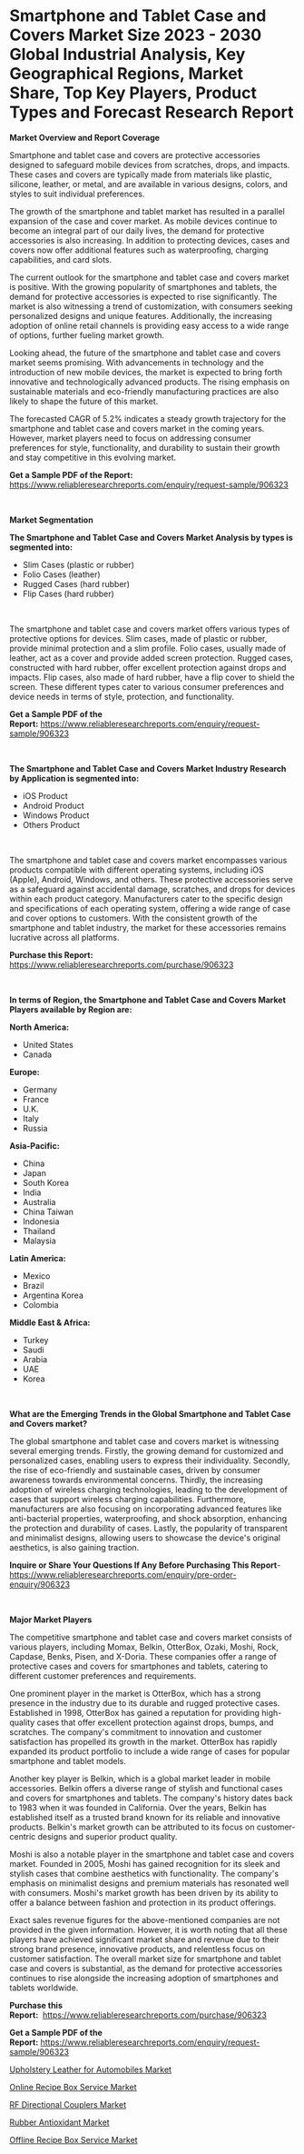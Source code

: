 <p><h1>Smartphone and Tablet Case and Covers Market Size 2023 - 2030 Global Industrial Analysis, Key Geographical Regions, Market Share, Top Key Players, Product Types and Forecast Research Report</h1></p><p><strong>Market Overview and Report Coverage</strong></p>
<p><p>Smartphone and tablet case and covers are protective accessories designed to safeguard mobile devices from scratches, drops, and impacts. These cases and covers are typically made from materials like plastic, silicone, leather, or metal, and are available in various designs, colors, and styles to suit individual preferences.</p><p>The growth of the smartphone and tablet market has resulted in a parallel expansion of the case and cover market. As mobile devices continue to become an integral part of our daily lives, the demand for protective accessories is also increasing. In addition to protecting devices, cases and covers now offer additional features such as waterproofing, charging capabilities, and card slots.</p><p>The current outlook for the smartphone and tablet case and covers market is positive. With the growing popularity of smartphones and tablets, the demand for protective accessories is expected to rise significantly. The market is also witnessing a trend of customization, with consumers seeking personalized designs and unique features. Additionally, the increasing adoption of online retail channels is providing easy access to a wide range of options, further fueling market growth.</p><p>Looking ahead, the future of the smartphone and tablet case and covers market seems promising. With advancements in technology and the introduction of new mobile devices, the market is expected to bring forth innovative and technologically advanced products. The rising emphasis on sustainable materials and eco-friendly manufacturing practices are also likely to shape the future of this market.</p><p>The forecasted CAGR of 5.2% indicates a steady growth trajectory for the smartphone and tablet case and covers market in the coming years. However, market players need to focus on addressing consumer preferences for style, functionality, and durability to sustain their growth and stay competitive in this evolving market.</p></p>
<p><strong>Get a Sample PDF of the Report:</strong> <a href="https://www.reliableresearchreports.com/enquiry/request-sample/906323">https://www.reliableresearchreports.com/enquiry/request-sample/906323</a></p>
<p>&nbsp;</p>
<p><strong>Market Segmentation</strong></p>
<p><strong>The Smartphone and Tablet Case and Covers Market Analysis by types is segmented into:</strong></p>
<p><ul><li>Slim Cases (plastic or rubber)</li><li>Folio Cases (leather)</li><li>Rugged Cases (hard rubber)</li><li>Flip Cases (hard rubber)</li></ul></p>
<p>&nbsp;</p>
<p><p>The smartphone and tablet case and covers market offers various types of protective options for devices. Slim cases, made of plastic or rubber, provide minimal protection and a slim profile. Folio cases, usually made of leather, act as a cover and provide added screen protection. Rugged cases, constructed with hard rubber, offer excellent protection against drops and impacts. Flip cases, also made of hard rubber, have a flip cover to shield the screen. These different types cater to various consumer preferences and device needs in terms of style, protection, and functionality.</p></p>
<p><strong>Get a Sample PDF of the Report:</strong>&nbsp;<a href="https://www.reliableresearchreports.com/enquiry/request-sample/906323">https://www.reliableresearchreports.com/enquiry/request-sample/906323</a></p>
<p>&nbsp;</p>
<p><strong>The Smartphone and Tablet Case and Covers Market Industry Research by Application is segmented into:</strong></p>
<p><ul><li>iOS Product</li><li>Android Product</li><li>Windows Product</li><li>Others Product</li></ul></p>
<p>&nbsp;</p>
<p><p>The smartphone and tablet case and covers market encompasses various products compatible with different operating systems, including iOS (Apple), Android, Windows, and others. These protective accessories serve as a safeguard against accidental damage, scratches, and drops for devices within each product category. Manufacturers cater to the specific design and specifications of each operating system, offering a wide range of case and cover options to customers. With the consistent growth of the smartphone and tablet industry, the market for these accessories remains lucrative across all platforms.</p></p>
<p><strong>Purchase this Report:</strong>&nbsp; <a href="https://www.reliableresearchreports.com/purchase/906323">https://www.reliableresearchreports.com/purchase/906323</a></p>
<p>&nbsp;</p>
<p><strong>In terms of Region, the Smartphone and Tablet Case and Covers Market Players available by Region are:</strong></p>
<p>
    <p> <strong> North America: </strong>
        <ul>
            <li>United States</li>
            <li>Canada</li>
        </ul>
        </p> 
    <p> <strong> Europe: </strong>
        <ul>
            <li>Germany</li>
            <li>France</li>
            <li>U.K.</li>
            <li>Italy</li>
            <li>Russia</li>
        </ul>
        </p> 
    <p> <strong> Asia-Pacific: </strong>
        <ul>
            <li>China</li>
            <li>Japan</li>
            <li>South Korea</li>
            <li>India</li>
            <li>Australia</li>
            <li>China Taiwan</li>
            <li>Indonesia</li>
            <li>Thailand</li>
            <li>Malaysia</li>
        </ul>
        </p> 
    <p> <strong> Latin America: </strong>
        <ul>
            <li>Mexico</li>
            <li>Brazil</li>
            <li>Argentina Korea</li>
            <li>Colombia</li>
        </ul>
        </p> 
    <p> <strong> Middle East & Africa: </strong>
        <ul>
            <li>Turkey</li>
            <li>Saudi</li>
            <li>Arabia</li>
            <li>UAE</li>
            <li>Korea</li>
        </ul>
    </p>
    </p>
<p>&nbsp;</p>
<p><strong>What are the Emerging Trends in the Global Smartphone and Tablet Case and Covers market?</strong></p>
<p><p>The global smartphone and tablet case and covers market is witnessing several emerging trends. Firstly, the growing demand for customized and personalized cases, enabling users to express their individuality. Secondly, the rise of eco-friendly and sustainable cases, driven by consumer awareness towards environmental concerns. Thirdly, the increasing adoption of wireless charging technologies, leading to the development of cases that support wireless charging capabilities. Furthermore, manufacturers are also focusing on incorporating advanced features like anti-bacterial properties, waterproofing, and shock absorption, enhancing the protection and durability of cases. Lastly, the popularity of transparent and minimalist designs, allowing users to showcase the device's original aesthetics, is also gaining traction.</p></p>
<p><strong>Inquire or Share Your Questions If Any Before Purchasing This Report</strong>- <a href="https://www.reliableresearchreports.com/enquiry/pre-order-enquiry/906323">https://www.reliableresearchreports.com/enquiry/pre-order-enquiry/906323</a></p>
<p>&nbsp;</p>
<p><strong>Major Market Players</strong></p>
<p><p>The competitive smartphone and tablet case and covers market consists of various players, including Momax, Belkin, OtterBox, Ozaki, Moshi, Rock, Capdase, Benks, Pisen, and X-Doria. These companies offer a range of protective cases and covers for smartphones and tablets, catering to different customer preferences and requirements.</p><p>One prominent player in the market is OtterBox, which has a strong presence in the industry due to its durable and rugged protective cases. Established in 1998, OtterBox has gained a reputation for providing high-quality cases that offer excellent protection against drops, bumps, and scratches. The company's commitment to innovation and customer satisfaction has propelled its growth in the market. OtterBox has rapidly expanded its product portfolio to include a wide range of cases for popular smartphone and tablet models.</p><p>Another key player is Belkin, which is a global market leader in mobile accessories. Belkin offers a diverse range of stylish and functional cases and covers for smartphones and tablets. The company's history dates back to 1983 when it was founded in California. Over the years, Belkin has established itself as a trusted brand known for its reliable and innovative products. Belkin's market growth can be attributed to its focus on customer-centric designs and superior product quality.</p><p>Moshi is also a notable player in the smartphone and tablet case and covers market. Founded in 2005, Moshi has gained recognition for its sleek and stylish cases that combine aesthetics with functionality. The company's emphasis on minimalist designs and premium materials has resonated well with consumers. Moshi's market growth has been driven by its ability to offer a balance between fashion and protection in its product offerings.</p><p>Exact sales revenue figures for the above-mentioned companies are not provided in the given information. However, it is worth noting that all these players have achieved significant market share and revenue due to their strong brand presence, innovative products, and relentless focus on customer satisfaction. The overall market size for smartphone and tablet case and covers is substantial, as the demand for protective accessories continues to rise alongside the increasing adoption of smartphones and tablets worldwide.</p></p>
<p><strong>Purchase this Report:</strong>&nbsp;&nbsp;<a href="https://www.reliableresearchreports.com/purchase/906323">https://www.reliableresearchreports.com/purchase/906323</a></p>
<p></p>
<p><strong>Get a Sample PDF of the Report:</strong>&nbsp;<a href="https://www.reliableresearchreports.com/enquiry/request-sample/906323">https://www.reliableresearchreports.com/enquiry/request-sample/906323</a></p>
<p><p><a href="https://github.com/GroverBarry/Market-Research-Report-List-1/blob/main/upholstery-leather-for-automobiles-market.md">Upholstery Leather for Automobiles Market</a></p><p><a href="https://medium.com/@melissahaag/online-recipe-box-service-market-size-growth-forecast-2023-2030-d4cb2144e2b9">Online Recipe Box Service Market</a></p><p><a href="https://www.reportprime.com/rf-directional-couplers-r1681">RF Directional Couplers Market</a></p><p><a href="https://www.linkedin.com/pulse/rubber-antioxidant-market-research-report-provides-thorough-i14we/">Rubber Antioxidant Market</a></p><p><a href="https://medium.com/@efrenmuller/offline-recipe-box-service-market-size-growth-forecast-2023-2030-76d48073f904">Offline Recipe Box Service Market</a></p></p>